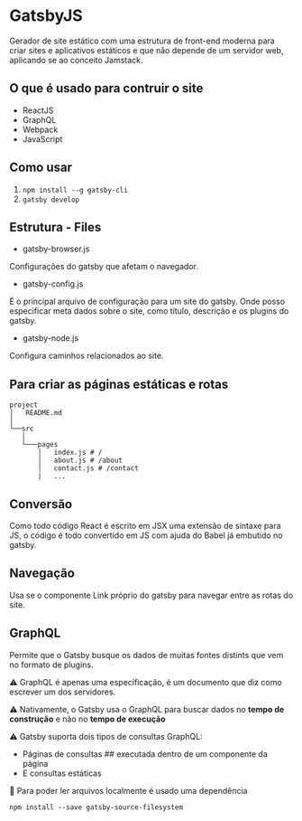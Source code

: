 # GatsbyJS

Gerador de site estático com uma estrutura de front-end moderna para criar
sites e aplicativos estáticos e que não depende de um servidor web, aplicando
se ao conceito Jamstack.

## O que é usado para contruir o site

* ReactJS
* GraphQL
* Webpack
* JavaScript

## Como usar

1. ``npm install --g gatsby-cli``
2. ``gatsby develop``

## Estrutura - Files

* gatsby-browser.js

Configurações do gatsby que afetam o navegador.

* gatsby-config.js

É o principal arquivo de configuração para um site do gatsby. Onde posso
especificar meta dados sobre o site, como título, descrição e os plugins do gatsby.

* gatsby-node.js

Configura caminhos relacionados ao site.

## Para criar as páginas estáticas e rotas

```file structure
project
│   README.md
│
└──src
   │
   └───pages
       │   index.js # /
       │   about.js # /about
       │   contact.js # /contact
       |   ...
```

## Conversão

Como todo código React é escrito em JSX uma extensão de sintaxe para JS, o código
é todo convertido em JS com ajuda do Babel já embutido no gatsby.

## Navegação

Usa se o componente Link próprio do gatsby para navegar entre as rotas do site.

## GraphQL

Permite que o Gatsby busque os dados de muitas fontes distints que vem no formato
de plugins.

:warning: GraphQL é apenas uma especificação, é um documento que diz como escrever
um dos servidores.

:warning: Nativamente, o Gatsby usa o GraphQL para buscar dados no **tempo de construção**
e não no **tempo de execução**

:warning: Gatsby suporta dois tipos de consultas GraphQL:

* Páginas de consultas ## executada dentro de um componente da página
* E consultas estáticas

:file_folder: Para poder ler arquivos localmente é usado uma dependência

``npm install --save gatsby-source-filesystem``
